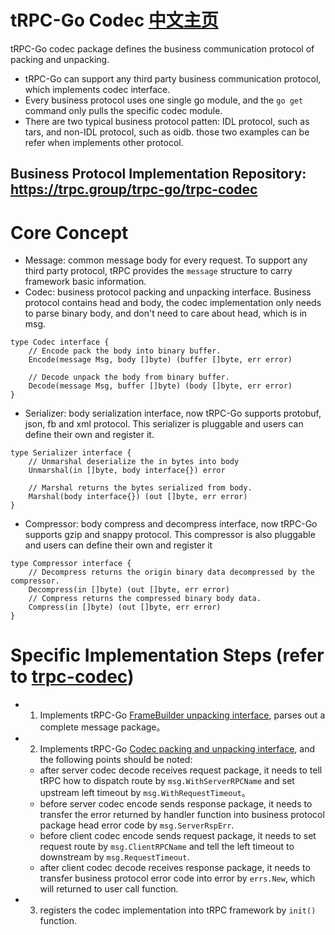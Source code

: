 # tRPC-Go Codec [中文主页](README_CN.md)
tRPC-Go codec package defines the business communication protocol of packing and unpacking.
- tRPC-Go can support any third party business communication protocol, which implements codec interface.
- Every business protocol uses one single go module, and the `go get` command only pulls the specific codec module.
- There are two typical business protocol patten: IDL protocol, such as tars, and non-IDL protocol, such as oidb. those two examples can be refer when implements other protocol.

## Business Protocol Implementation Repository: https://trpc.group/trpc-go/trpc-codec


# Core Concept
- Message: common message body for every request. To support any third party protocol, tRPC provides the `message` structure to carry framework basic information.
- Codec: business protocol packing and unpacking interface. Business protocol contains head and body, the codec implementation only needs to parse binary body, and don't need to care about head, which is in msg.

```golang
type Codec interface {
	// Encode pack the body into binary buffer.
	Encode(message Msg, body []byte) (buffer []byte, err error)

	// Decode unpack the body from binary buffer.
	Decode(message Msg, buffer []byte) (body []byte, err error)
}
```

- Serializer: body serialization interface, now tRPC-Go supports protobuf, json, fb and xml protocol. This serializer is pluggable and users can define their own and register it. 
```golang
type Serializer interface {
	// Unmarshal deserialize the in bytes into body
	Unmarshal(in []byte, body interface{}) error

	// Marshal returns the bytes serialized from body.
	Marshal(body interface{}) (out []byte, err error)
}
```

- Compressor: body compress and decompress interface, now tRPC-Go supports gzip and snappy protocol. This compressor is also pluggable and users can define their own and register it
  
```golang
type Compressor interface {
    // Decompress returns the origin binary data decompressed by the compressor.
	Decompress(in []byte) (out []byte, err error)
	// Compress returns the compressed binary body data.
	Compress(in []byte) (out []byte, err error)
}
```

# Specific Implementation Steps (refer to [trpc-codec](codec.go))
- 1. Implements tRPC-Go [FrameBuilder unpacking interface](transport/transport.go), parses out a complete message package。
- 2. Implements tRPC-Go [Codec packing and unpacking interface](codec/codec.go), and the following points should be noted:
    - after server codec decode receives request package, it needs to tell tRPC how to dispatch route by `msg.WithServerRPCName` and set upstream left timeout by `msg.WithRequestTimeout`。
    - before server codec encode sends response package, it needs to transfer the error returned by handler function into business protocol package head error code by `msg.ServerRspErr`.
    - before client codec encode sends request package, it needs to set request route by `msg.ClientRPCName` and tell the left timeout to downstream by `msg.RequestTimeout`.
    - after client codec decode receives response package, it needs to transfer business protocol error code into error by `errs.New`, which will returned to user call function.
- 3. registers the codec implementation into tRPC framework by `init()` function.